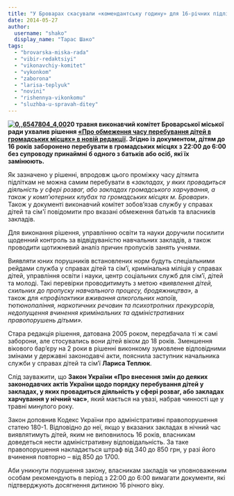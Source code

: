 ```yaml
---
title: "У Броварах скасували «комендантську годину» для 16-річних підлітків"
date: 2014-05-27
author: 
  username: "shako"
  display_name: "Тарас Шако"
tags: 
  - "brovarska-miska-rada"
  - "vibir-redaktsiyi"
  - "vikonavchiy-komitet"
  - "vykonkom"
  - "zaborona"
  - "larisa-teplyuk"
  - "novini"
  - "rishennya-vikonkomu"
  - "sluzhba-u-spravah-ditey"
---
```


**[![0,,6547804_4,00](https://mpz.brovary.org/wp-content/uploads/2014/05/06547804_400.jpg)](https://mpz.brovary.org/wp-content/uploads/2014/05/06547804_400.jpg)20 травня виконавчий комітет Броварської міської ради ухвалив рішення [«Про обмеження часу перебування дітей в громадських місцях» в новій редакції](http://www.brovary.kiev.ua/r%D1%96shennya-vikonkomu-v%D1%96d-20052014-%E2%84%96264-pro-obmezhennya-chasu-perebuvannya-d%D1%96tei-v-gromadskikh-m%D1%96stsya). Згідно із документом, дітям до 16 років заборонено перебувати в громадських місцях з 22:00 до 6:00 без супроводу принаймні б одного з батьків або осіб, які їх замінюють.**

Як зазначено у рішенні, впродовж цього проміжку часу дітямта підліткам не можна самим перебувати в «_закладах, у яких провадиться діяльність у сфері розваг, або закладах громадського харчування, а також у комп’ютерних клубах та громадських місцях м. Бровари_». Також у документі виконавчий комітет зобов’язав службу у справах дітей та сім'ї повідомити про вказані обмеження батьків та власників закладів.

Для виконання рішення, управлінню освіти та науки доручили посилити щоденний контроль за відвідуваністю навчальних закладів, а також проводити щотижневий аналіз причин пропусків занять учнями.

Виявляти юних порушників встановлених норм будуть спеціальними рейдами служба у справах дітей та сім’ї, кримінальна міліція у справах дітей, управління освіти і науки, центр соціальних служб для сім’ї, дітей та молоді. Такі перевірки проводитимуть з метою _«виявлення дітей, схильних до пропуску навчального процесу, бродяжництва»,_ а також для _«профілактики вживання алкогольних напоїв, тютюнопаління, наркотичних речовин та психотропних прекурсорів, недопущення вчинення кримінальних та адміністративних правопорушень дітьми»._

Стара редакція рішення, датована 2005 роком, передбачала ті ж самі заборони, але стосувались вони дітей віком до 18 років. Зменшення вікового бар’єру на 2 роки в рішенні виконкому зумовлене відповідними змінами у державні законодавчі акти, пояснила заступник начальника служби у справах дітей та сім’ї **Лариса Теплюк**.

Слід зауважити, що **Закон України «Про внесення змін до деяких законодавчих актів України щодо порядку перебування дітей у закладах, у яких провадиться діяльність у сфері розваг, або закладах харчування у нічний час»**, який мається на увазі, набрав чинності ще у травні минулого року.

Закон доповнив Кодекс України про адміністративні правопорушення статею 180-1. Відповідно до неї, якщо у вказаних закладах в нічний час виявлятимуть дітей, яким не виповнилось 16 років, власникам доведеться нести адміністративну відповідальність. За таке правопорушення накладається штраф від 340 до 850 грн, у разі його вчинення повторно – від 850 до 1700.

Аби уникнути порушення закону, власникам закладів чи уповноваженим особам рекомендують в період з 22:00 до 6:00 вимагати документи, які підтверджують досягнення дитиною 16 річного віку.
